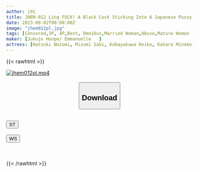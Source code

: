 ```yaml
---
author: j91
title: JHEM-012 Ling FUCK! A Black Cock Sticking Into A Japanese Pussy! ! 5 Mature Women Raped By Black People 120 Minutes
date: 2023-09-02T00:00:00Z
image: "jhem012pl.jpg"
tags: [Censored,3P, 4P,Best, Omnibus,Married Woman,Abuse,Mature Woman	 ]
maker: [Jukujo Honpo/ Emmanuelle   ]
actress: [Hatsuki Nozomi, Mizumi Saki, Kobayakawa Reiko, Kahara Minako, Midou Kanae  ]
---
```



{{< rawhtml >}}

<div class="video" data-videoid="JJeO1Y7aDrFj38o">
    <a href="javascript:;">
        <img src="https://my.j91.asia/posts/jhem012pl/jhem012pl.jpg" width="WIDTH" height="HEIGHT" alt="jhem012pl.mp4" loading="lazy">
    </a>
</div>

<script type="text/javascript" src="https://j91.asia/asset/on-demand-st.js"></script>

<br>
  <link rel="stylesheet" href="https://j91.asia/asset/bs5.css">
  
  <center>
  <button class="btn btn-primary" type="button" data-bs-toggle="collapse" data-bs-target=".multi-collapse" aria-expanded="false" aria-controls="multiCollapseExample1 multiCollapseExample2"><h2>Download</h2></button></center>
</p>
<div class="row">
  <div class="col">
    <div class="collapse multi-collapse" id="multiCollapseExample1">
      <div class="card card-body">
	      	      <br>
<div class="buttons">  
<a href="https://streamtape.to/v/JJeO1Y7aDrFj38o"><button class="btn-hover color-3"><i class="fa fa-download"></i> ST</button></a></div>
    </div>
  </div>
</div>
  <div class="col">
    <div class="collapse multi-collapse" id="multiCollapseExample2">
      <div class="card card-body">
	      <br>
<div class="buttons">
    <a href="https://wolfstream.tv/uq0gp6j9920p"><button class="btn-hover color-9"><i class="fa fa-download"></i> WS</button></a></div>
<br><br>
      </div>
    </div>
  </div>
</div>

{{< /rawhtml >}}